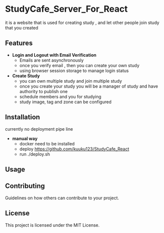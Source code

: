 # StudyCafe_Server_For_React


it is a website that is used for creating study , and let other people join study that you created

## Features
- **Login and Logout with Email Verification**
    - Emails are sent asynchronously
    - once you verify email , then you can create your own study
    - using browser session storage to manage login status
- **Create Study**
    - you can own multiple study and join multiple study
    - once you create your study you will be a manager of study and have authority to publish one
    - schedule members and you for studying
    - study image, tag and zone can be configured


## Installation

currently no deployment pipe line
- **manual way**
    - docker need to be installed
    - deploy https://github.com/kuuku123/StudyCafe_React 
    - run ./deploy.sh


## Usage




## Contributing

Guidelines on how others can contribute to your project.

## License

This project is licensed under the MIT License.
